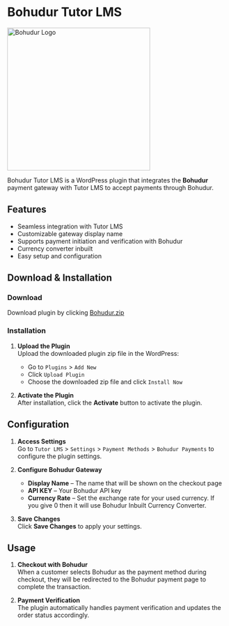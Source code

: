 # Bohudur Tutor LMS
<img src="https://bohudur.one/bohudurlogo.png" alt="Bohudur Logo" width="328"/>

Bohudur Tutor LMS is a WordPress plugin that integrates the **Bohudur** payment gateway with Tutor LMS to accept payments through Bohudur.

## Features

- Seamless integration with Tutor LMS
- Customizable gateway display name
- Supports payment initiation and verification with Bohudur
- Currency converter inbuilt
- Easy setup and configuration

## Download & Installation

### Download

Download plugin by clicking [Bohudur.zip](https://github.com/BohudurOne/TutorLMS/blob/main/tutor-bohudur.zip)

### Installation

1. **Upload the Plugin**  
   Upload the downloaded plugin zip file in the WordPress:  
   - Go to `Plugins` > `Add New`  
   - Click `Upload Plugin`  
   - Choose the downloaded zip file and click `Install Now`

2. **Activate the Plugin**  
   After installation, click the **Activate** button to activate the plugin.

## Configuration

1. **Access Settings**  
   Go to `Tutor LMS` > `Settings` > `Payment Methods` > `Bohudur Payments` to configure the plugin settings.

2. **Configure Bohudur Gateway**  
   - **Display Name** – The name that will be shown on the checkout page  
   - **API KEY** – Your Bohudur API key  
   - **Currency Rate** – Set the exchange rate for your used currency. If you give 0 then it will use Bohudur Inbuilt Currency Converter.

3. **Save Changes**  
   Click **Save Changes** to apply your settings.

## Usage

1. **Checkout with Bohudur**  
   When a customer selects Bohudur as the payment method during checkout, they will be redirected to the Bohudur payment page to complete the transaction.

2. **Payment Verification**  
   The plugin automatically handles payment verification and updates the order status accordingly.
